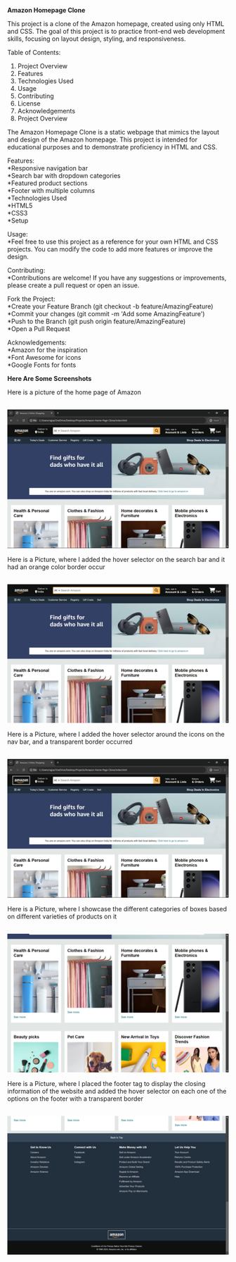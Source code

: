 <b>Amazon Homepage Clone</b></br>

This project is a clone of the Amazon homepage, created using only HTML and CSS. The goal of this project is to practice front-end web development skills, focusing on layout design, styling, and responsiveness.</br>

Table of Contents:
1. Project Overview</br>
2. Features</br>
3. Technologies Used</br>
4. Usage</br>
5. Contributing</br>
6. License</br>
7. Acknowledgements</br>
8. Project Overview</br>


The Amazon Homepage Clone is a static webpage that mimics the layout and design of the Amazon homepage. This project is intended for educational purposes and to demonstrate proficiency in HTML and CSS.</br>


Features:</br>
*Responsive navigation bar</br>
*Search bar with dropdown categories</br>
*Featured product sections</br>
*Footer with multiple columns</br>
*Technologies Used</br>
*HTML5</br>
*CSS3</br>
*Setup</br>

Usage:</br>
*Feel free to use this project as a reference for your own HTML and CSS projects. You can modify the code to add more features or improve the design.</br>

Contributing:</br>
*Contributions are welcome! If you have any suggestions or improvements, please create a pull request or open an issue.</br>

Fork the Project:</br>
*Create your Feature Branch (git checkout -b feature/AmazingFeature)</br>
*Commit your changes (git commit -m 'Add some AmazingFeature')</br>
*Push to the Branch (git push origin feature/AmazingFeature)</br>
*Open a Pull Request</br>

Acknowledgements:</br>
*Amazon for the inspiration</br>
*Font Awesome for icons</br>
*Google Fonts for fonts</br>


<b> Here Are Some Screenshots</b></br>
 <p>Here is a picture of the home page of Amazon</p></br>
 <img src="ss2.png" alt="Amazon Screenshot"></br>
 <p>Here is a Picture, where I added the hover selector on the search bar and it had an orange color border occur </p></br>
 <img src="ss1.png" alt="Amazon Screenshot"></br>
 <p>Here is a Picture, where I added the hover selector around the icons on the nav bar, and a transparent border occurred </p></br>
 <img src="ss3.png" alt="Amazon Screenshot"></br>
 <p>Here is a Picture, where I showcase the different categories of boxes based on different varieties of products on it </p></br>
 <img src="ss4.png" alt="Amazon Screenshot"></br>
 <p>Here is a Picture, where I placed the footer tag to display the closing information of the website and added the hover selector on each one of the options on the footer with a transparent border </p></br>
 <img src="ss5.png" alt="Amazon Screenshot">
